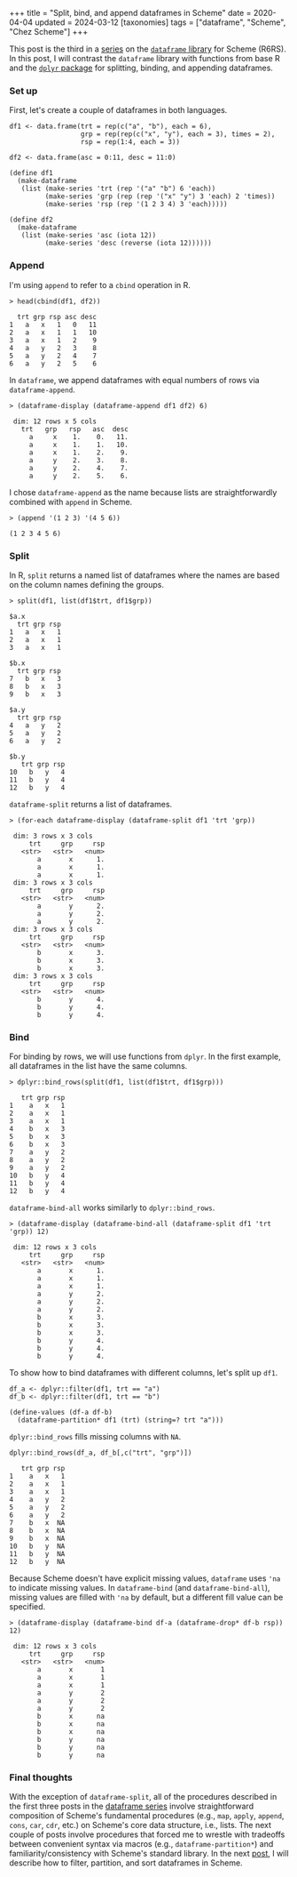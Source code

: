 +++
title =  "Split, bind, and append dataframes in Scheme"
date = 2020-04-04
updated = 2024-03-12
[taxonomies]
tags = ["dataframe", "Scheme", "Chez Scheme"]
+++

This post is the third in a [series](/categories/dataframe/) on the [`dataframe` library](https://github.com/hinkelman/dataframe/) for Scheme (R6RS). In this post, I will contrast the `dataframe` library with functions from base R and the [`dplyr` package](https://dplyr.tidyverse.org) for splitting, binding, and appending dataframes.

<!-- more -->

### Set up

First, let's create a couple of dataframes in both languages.

```
df1 <- data.frame(trt = rep(c("a", "b"), each = 6),
                  grp = rep(rep(c("x", "y"), each = 3), times = 2),
                  rsp = rep(1:4, each = 3))

df2 <- data.frame(asc = 0:11, desc = 11:0)
                 
(define df1
  (make-dataframe
   (list (make-series 'trt (rep '("a" "b") 6 'each))
         (make-series 'grp (rep (rep '("x" "y") 3 'each) 2 'times))
         (make-series 'rsp (rep '(1 2 3 4) 3 'each)))))

(define df2
  (make-dataframe
   (list (make-series 'asc (iota 12))
         (make-series 'desc (reverse (iota 12))))))
```

### Append

I'm using `append` to refer to a `cbind` operation in R.

```
> head(cbind(df1, df2))

  trt grp rsp asc desc
1   a   x   1   0   11
2   a   x   1   1   10
3   a   x   1   2    9
4   a   y   2   3    8
5   a   y   2   4    7
6   a   y   2   5    6
```

In `dataframe`, we append dataframes with equal numbers of rows via `dataframe-append`.

```
> (dataframe-display (dataframe-append df1 df2) 6)

 dim: 12 rows x 5 cols
   trt   grp   rsp   asc  desc 
     a     x    1.    0.   11. 
     a     x    1.    1.   10. 
     a     x    1.    2.    9. 
     a     y    2.    3.    8. 
     a     y    2.    4.    7. 
     a     y    2.    5.    6. 
```

I chose `dataframe-append` as the name because lists are straightforwardly combined with `append` in Scheme.

```
> (append '(1 2 3) '(4 5 6))

(1 2 3 4 5 6)
```

### Split

In R, `split` returns a named list of dataframes where the names are based on the column names defining the groups.

```
> split(df1, list(df1$trt, df1$grp))

$a.x
  trt grp rsp
1   a   x   1
2   a   x   1
3   a   x   1

$b.x
  trt grp rsp
7   b   x   3
8   b   x   3
9   b   x   3

$a.y
  trt grp rsp
4   a   y   2
5   a   y   2
6   a   y   2

$b.y
   trt grp rsp
10   b   y   4
11   b   y   4
12   b   y   4
```

`dataframe-split` returns a list of dataframes.

```
> (for-each dataframe-display (dataframe-split df1 'trt 'grp))

 dim: 3 rows x 3 cols
     trt     grp     rsp 
   <str>   <str>   <num> 
       a       x      1. 
       a       x      1. 
       a       x      1. 
 dim: 3 rows x 3 cols
     trt     grp     rsp 
   <str>   <str>   <num> 
       a       y      2. 
       a       y      2. 
       a       y      2. 
 dim: 3 rows x 3 cols
     trt     grp     rsp 
   <str>   <str>   <num> 
       b       x      3. 
       b       x      3. 
       b       x      3. 
 dim: 3 rows x 3 cols
     trt     grp     rsp 
   <str>   <str>   <num> 
       b       y      4. 
       b       y      4. 
       b       y      4. 
```

### Bind

For binding by rows, we will use functions from `dplyr`. In the first example, all dataframes in the list have the same columns. 

```
> dplyr::bind_rows(split(df1, list(df1$trt, df1$grp)))

   trt grp rsp
1    a   x   1
2    a   x   1
3    a   x   1
4    b   x   3
5    b   x   3
6    b   x   3
7    a   y   2
8    a   y   2
9    a   y   2
10   b   y   4
11   b   y   4
12   b   y   4
```

`dataframe-bind-all` works similarly to `dplyr::bind_rows`.

```
> (dataframe-display (dataframe-bind-all (dataframe-split df1 'trt 'grp)) 12)

 dim: 12 rows x 3 cols
     trt     grp     rsp 
   <str>   <str>   <num> 
       a       x      1. 
       a       x      1. 
       a       x      1. 
       a       y      2. 
       a       y      2. 
       a       y      2. 
       b       x      3. 
       b       x      3. 
       b       x      3. 
       b       y      4. 
       b       y      4. 
       b       y      4. 
```

To show how to bind dataframes with different columns, let's split up `df1`.

```
df_a <- dplyr::filter(df1, trt == "a")
df_b <- dplyr::filter(df1, trt == "b")

(define-values (df-a df-b)
  (dataframe-partition* df1 (trt) (string=? trt "a")))
```

`dplyr::bind_rows` fills missing columns with `NA`. 

```
dplyr::bind_rows(df_a, df_b[,c("trt", "grp")])

   trt grp rsp
1    a   x   1
2    a   x   1
3    a   x   1
4    a   y   2
5    a   y   2
6    a   y   2
7    b   x  NA
8    b   x  NA
9    b   x  NA
10   b   y  NA
11   b   y  NA
12   b   y  NA
```

Because Scheme doesn't have explicit missing values, `dataframe` uses `'na` to indicate missing values. In `dataframe-bind` (and `dataframe-bind-all`), missing values are filled with `'na` by default, but a different fill value can be specified.

```
> (dataframe-display (dataframe-bind df-a (dataframe-drop* df-b rsp)) 12)

 dim: 12 rows x 3 cols
     trt     grp     rsp 
   <str>   <str>   <num> 
       a       x       1 
       a       x       1 
       a       x       1 
       a       y       2 
       a       y       2 
       a       y       2 
       b       x      na 
       b       x      na 
       b       x      na 
       b       y      na 
       b       y      na 
       b       y      na 
```

### Final thoughts

With the exception of `dataframe-split`, all of the procedures described in the first three posts in the [dataframe series](/categories/dataframe/) involve straightforward composition of Scheme's fundamental procedures (e.g., `map`, `apply`, `append`, `cons`, `car`, `cdr`, etc.) on Scheme's core data structure, i.e., lists. The next couple of posts involve procedures that forced me to wrestle with tradeoffs between convenient syntax via macros (e.g., `dataframe-partition*`) and familiarity/consistency with Scheme's standard library. In the next [post](/filter-partition-and-sort-dataframes-in-scheme/), I will describe how to filter, partition, and sort dataframes in Scheme. 
